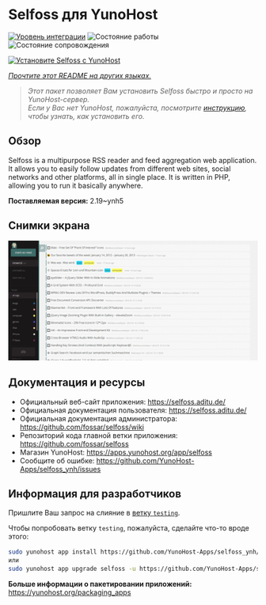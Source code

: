 <!--
Важно: этот README был автоматически сгенерирован <https://github.com/YunoHost/apps/tree/master/tools/readme_generator>
Он НЕ ДОЛЖЕН редактироваться вручную.
-->

# Selfoss для YunoHost

[![Уровень интеграции](https://dash.yunohost.org/integration/selfoss.svg)](https://ci-apps.yunohost.org/ci/apps/selfoss/) ![Состояние работы](https://ci-apps.yunohost.org/ci/badges/selfoss.status.svg) ![Состояние сопровождения](https://ci-apps.yunohost.org/ci/badges/selfoss.maintain.svg)

[![Установите Selfoss с YunoHost](https://install-app.yunohost.org/install-with-yunohost.svg)](https://install-app.yunohost.org/?app=selfoss)

*[Прочтите этот README на других языках.](./ALL_README.md)*

> *Этот пакет позволяет Вам установить Selfoss быстро и просто на YunoHost-сервер.*  
> *Если у Вас нет YunoHost, пожалуйста, посмотрите [инструкцию](https://yunohost.org/install), чтобы узнать, как установить его.*

## Обзор

Selfoss is a multipurpose RSS reader and feed aggregation web application. It allows you to easily follow updates from different web sites, social networks and other platforms, all in single place. It is written in PHP, allowing you to run it basically anywhere.


**Поставляемая версия:** 2.19~ynh5

## Снимки экрана

![Снимок экрана Selfoss](./doc/screenshots/screenshot1.png)

## Документация и ресурсы

- Официальный веб-сайт приложения: <https://selfoss.aditu.de/>
- Официальная документация пользователя: <https://selfoss.aditu.de/>
- Официальная документация администратора: <https://github.com/fossar/selfoss/wiki>
- Репозиторий кода главной ветки приложения: <https://github.com/fossar/selfoss>
- Магазин YunoHost: <https://apps.yunohost.org/app/selfoss>
- Сообщите об ошибке: <https://github.com/YunoHost-Apps/selfoss_ynh/issues>

## Информация для разработчиков

Пришлите Ваш запрос на слияние в [ветку `testing`](https://github.com/YunoHost-Apps/selfoss_ynh/tree/testing).

Чтобы попробовать ветку `testing`, пожалуйста, сделайте что-то вроде этого:

```bash
sudo yunohost app install https://github.com/YunoHost-Apps/selfoss_ynh/tree/testing --debug
или
sudo yunohost app upgrade selfoss -u https://github.com/YunoHost-Apps/selfoss_ynh/tree/testing --debug
```

**Больше информации о пакетировании приложений:** <https://yunohost.org/packaging_apps>
